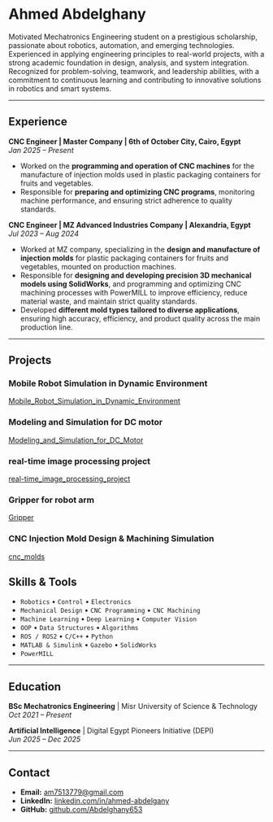 # Ahmed Abdelghany

Motivated Mechatronics Engineering student on a prestigious scholarship, passionate about robotics, automation, and emerging technologies. Experienced in applying engineering principles to real-world projects, with a strong academic foundation in design, analysis, and system integration. Recognized for problem-solving, teamwork, and leadership abilities, with a commitment to continuous learning and contributing to innovative solutions in robotics and smart systems.

---

## **Experience**
**CNC Engineer | Master Company | 6th of October City, Cairo, Egypt**  
*Jan 2025 – Present*  
- Worked on the **programming and operation of CNC machines** for the manufacture of injection molds used in plastic packaging containers for fruits and vegetables.  
- Responsible for **preparing and optimizing CNC programs**, monitoring machine performance, and ensuring strict adherence to quality standards.  

**CNC Engineer | MZ Advanced Industries Company | Alexandria, Egypt**  
*Jul 2023 – Aug 2024*  
- Worked at MZ company, specializing in the **design and manufacture of injection molds** for plastic packaging containers for fruits and vegetables, mounted on production machines.  
- Responsible for **designing and developing precision 3D mechanical models using SolidWorks**, and programming and optimizing CNC machining processes with PowerMILL to improve efficiency, reduce material waste, and maintain strict quality standards.  
- Developed **different mold types tailored to diverse applications**, ensuring high accuracy, efficiency, and product quality across the main production line.  

---

## **Projects**
### Mobile Robot Simulation in Dynamic Environment
[Mobile_Robot_Simulation_in_Dynamic_Environment](https://github.com/Abdelghany653/Mobile_Robot_Simulation_in_Dynamic_Environment)

### Modeling and Simulation for DC motor
[Modeling_and_Simulation_for_DC_Motor](https://github.com/Abdelghany653/Modeling_and_Simulation_for_DC_Motor)

### real-time image processing project
[real-time_image_processing_project](https://github.com/Abdelghany653/real-time_image_processing_project)

### Gripper for robot arm
[Gripper](https://github.com/Abdelghany653/Gripper)

### CNC Injection Mold Design & Machining Simulation
[cnc_molds](https://github.com/Abdelghany653/cnc_molds)


## Skills & Tools

- `Robotics`            • `Control`            • `Electronics`
- `Mechanical Design`   • `CNC Programming`    • `CNC Machining`
- `Machine Learning`    • `Deep Learning`      • `Computer Vision`
- `OOP`                 • `Data Structures`    • `Algorithms`
- `ROS / ROS2`          • `C/C++`              • `Python`
- `MATLAB & Simulink`   • `Gazebo`             • `SolidWorks`
- `PowerMILL`

---

## **Education**
**BSc Mechatronics Engineering** | Misr University of Science & Technology  
*Oct 2021 – Present*  

**Artificial Intelligence** | Digital Egypt Pioneers Initiative (DEPI)  
*Jun 2025 – Dec 2025*  

---

## **Contact**
- **Email:** am7513779@gmail.com  
- **LinkedIn:** [linkedin.com/in/ahmed-abdelgany](https://www.linkedin.com/in/ahmed-abdelgany/)  
- **GitHub:** [github.com/Abdelghany653](#)  

